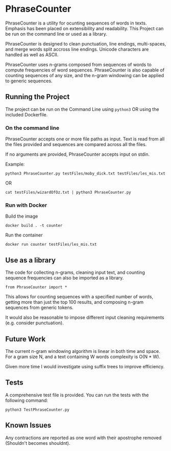 # PhraseCounter

PhraseCounter is a utility for ocunting sequences of words in texts.
Emphasis has been placed on extensibility and readability. This Project
can be run on the command line or used as a library.

PhraseCounter is designed to clean punctuation, line endings, multi-spaces,
and merge words split accross line endings. Unicode characters are handled as well as 
ASCII.

PhraseCounter uses n-grams composed from sequences of words to compute frequencies
of word sequences. PhraseCounter is also capable of counting sequences of any size, and
the n-gram windowing can be applied to generic sequences.

## Running the Project

The project can be run on the Command Line using `python3` OR using the included Dockerfile.

### On the command line

PhraseCounter accepts one or more file paths as input. Text is read from all the files provided
and sequences are compared across all the files.

If no arguments are provided, PhraseCounter accepts input on stdin.

Example:

`python3 PhraseCounter.py testFiles/moby_dick.txt testFiles/les_mis.txt`

OR

`cat testFiles/wizardOfOz.txt | python3 PhraseCounter.py`

### Run with Docker

Build the image

`docker build . -t counter`

Run the container 

`docker run counter testFiles/les_mis.txt`

## Use as a library

The code for collecting n-grams, cleaning input text, and counting sequence frequencies
can also be imported as a library.

`from PhraseCounter import *`

This allows for counting sequences with a specified number of words, getting more than 
just the top 100 results, and composing n-gram sequences from generic tokens.

It would also be reasonable to impose different input cleaning requirements (e.g. consider punctuation).

## Future Work

The current n-gram windowing algorithm is linear in both time and space. For a gram size N, and a text
containing W words complexity is O(N * W).

Given more time I would investigate using suffix trees to improve efficiency.

## Tests

A comprehensive test file is provided. You can run the tests with the following command:

`python3 TestPhraseCounter.py`

## Known Issues

Any contractions are reported as one word with their apostrophe removed (Shouldn't becomes shouldnt).
